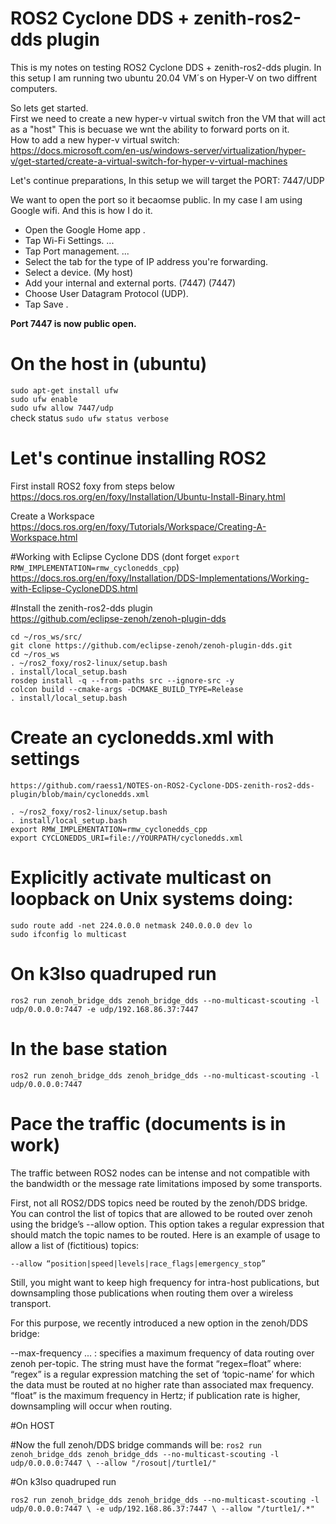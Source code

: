 # ROS2 Cyclone DDS + zenith-ros2-dds plugin

This is my notes on testing ROS2 Cyclone DDS + zenith-ros2-dds plugin. In this setup I am running two ubuntu 20.04 VM´s on Hyper-V on two diffrent computers. 

So lets get started.  
First we need to create a new hyper-v virtual switch fron the VM that will act as a "host" This is becuase we wnt the ability to forward ports on it.  
How to add a new hyper-v virtual switch:   
https://docs.microsoft.com/en-us/windows-server/virtualization/hyper-v/get-started/create-a-virtual-switch-for-hyper-v-virtual-machines

Let's continue preparations, In this setup we will target the PORT: 7447/UDP

We want to open the port so it becaomse public. In my case I am using Google wifi. And this is how I do it.  
- Open the Google Home app .  
- Tap Wi-Fi Settings. ...  
- Tap Port management. ...  
- Select the tab for the type of IP address you're forwarding.   
- Select a device. (My host)  
- Add your internal and external ports. (7447) (7447)  
- Choose User Datagram Protocol (UDP).  
- Tap Save .  
  
**Port 7447 is now public open.**

# On the host in (ubuntu)  
``sudo apt-get install ufw``    
``sudo ufw enable``  
``sudo ufw allow 7447/udp``  
check status ``sudo ufw status verbose``  


# Let's continue installing ROS2 

First install ROS2 foxy from steps below  
https://docs.ros.org/en/foxy/Installation/Ubuntu-Install-Binary.html

Create a Workspace  
https://docs.ros.org/en/foxy/Tutorials/Workspace/Creating-A-Workspace.html

#Working with Eclipse Cyclone DDS (dont forget ``export RMW_IMPLEMENTATION=rmw_cyclonedds_cpp``)  
https://docs.ros.org/en/foxy/Installation/DDS-Implementations/Working-with-Eclipse-CycloneDDS.html

#Install the  zenith-ros2-dds plugin  
https://github.com/eclipse-zenoh/zenoh-plugin-dds

``cd ~/ros_ws/src/``  
``git clone https://github.com/eclipse-zenoh/zenoh-plugin-dds.git``  
``cd ~/ros_ws``  
``. ~/ros2_foxy/ros2-linux/setup.bash``  
``. install/local_setup.bash``  
``rosdep install -q --from-paths src --ignore-src -y``  
``colcon build --cmake-args -DCMAKE_BUILD_TYPE=Release``    
``. install/local_setup.bash``  




# Create an cyclonedds.xml with settings

``
https://github.com/raess1/NOTES-on-ROS2-Cyclone-DDS-zenith-ros2-dds-plugin/blob/main/cyclonedds.xml
``

``. ~/ros2_foxy/ros2-linux/setup.bash``  
``. install/local_setup.bash``  
``export RMW_IMPLEMENTATION=rmw_cyclonedds_cpp``  
``export CYCLONEDDS_URI=file://YOURPATH/cyclonedds.xml``  


# Explicitly activate multicast on loopback on Unix systems doing:  
``sudo route add -net 224.0.0.0 netmask 240.0.0.0 dev lo``  
``sudo ifconfig lo multicast``  

# On k3lso quadruped run  
``ros2 run zenoh_bridge_dds zenoh_bridge_dds --no-multicast-scouting -l udp/0.0.0.0:7447 -e udp/192.168.86.37:7447``  
# In the base station  
``ros2 run zenoh_bridge_dds zenoh_bridge_dds --no-multicast-scouting -l udp/0.0.0.0:7447``  

  
    
    
# Pace the traffic (documents is in work)  

The traffic between ROS2 nodes can be intense and not compatible with the bandwidth or the message rate limitations imposed by some transports.

First, not all ROS2/DDS topics need be routed by the zenoh/DDS bridge. You can control the list of topics that are allowed to be routed over zenoh using the bridge’s --allow option. This option takes a regular expression that should match the topic names to be routed.
Here is an example of usage to allow a list of (fictitious) topics:

``--allow “position|speed|levels|race_flags|emergency_stop”``

Still, you might want to keep high frequency for intra-host publications, but downsampling those publications when routing them over a wireless transport.

For this purpose, we recently introduced a new option in the zenoh/DDS bridge:

--max-frequency <String>... : specifies a maximum frequency of data routing over zenoh per-topic.
The string must have the format “regex=float” where:
“regex” is a regular expression matching the set of ‘topic-name’ for which the data must be routed at no higher rate than associated max frequency.
“float” is the maximum frequency in Hertz; if publication rate is higher, downsampling will occur when routing.


#On HOST
  
#Now the full zenoh/DDS bridge commands will be:
  ``ros2 run zenoh_bridge_dds zenoh_bridge_dds --no-multicast-scouting -l udp/0.0.0.0:7447 \
  --allow "/rosout|/turtle1/"  ``
  
 #On k3lso quadruped run 
  
  ``ros2 run zenoh_bridge_dds zenoh_bridge_dds --no-multicast-scouting -l udp/0.0.0.0:7447 \
  -e udp/192.168.86.37:7447 \
  --allow "/turtle1/.*"  ``
  






























